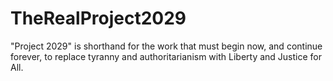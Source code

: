 # TheRealProject2029
"Project 2029" is shorthand for the work that must begin now, and continue forever, to replace tyranny and authoritarianism with Liberty and Justice for All. 
